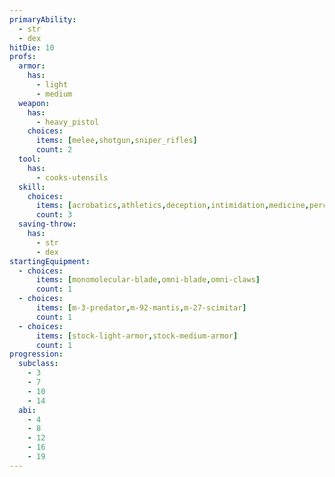 ```yaml
---
primaryAbility:
  - str
  - dex
hitDie: 10
profs:
  armor:
    has:
      - light
      - medium
  weapon:
    has:
      - heavy_pistol
    choices:
      items: [melee,shotgun,sniper_rifles]
      count: 2
  tool:
    has:
      - cooks-utensils
  skill:
    choices:
      items: [acrobatics,athletics,deception,intimidation,medicine,perception,persuasion,sleight-of-hand,stealth,survival,vehicle-handling]
      count: 3
  saving-throw:
    has:
      - str
      - dex
startingEquipment:
  - choices:
      items: [monomolecular-blade,omni-blade,omni-claws]
      count: 1
  - choices:
      items: [m-3-predator,m-92-mantis,m-27-scimitar]
      count: 1
  - choices:
      items: [stock-light-armor,stock-medium-armor]
      count: 1
progression:
  subclass:
    - 3
    - 7
    - 10
    - 14
  abi:
    - 4
    - 8
    - 12
    - 16
    - 19
---
```

